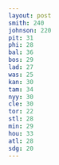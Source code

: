 ```yaml
---
layout: post
smith: 240
johnson: 220
pit: 31
phi: 28
bal: 36
bos: 29
lad: 27
was: 25
kan: 30
tam: 34
nyy: 30
cle: 30
tor: 22
stl: 28
min: 29
hou: 33
atl: 28
sdg: 20
---
```

